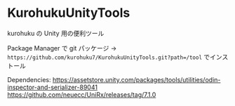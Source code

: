 # KurohukuUnityTools
kurohuku の Unity 用の便利ツール

Package Manager で git パッケージ -> `https://github.com/kurohuku7/KurohukuUnityTools.git?path=/tool` でインストール

Dependencies:
https://assetstore.unity.com/packages/tools/utilities/odin-inspector-and-serializer-89041
https://github.com/neuecc/UniRx/releases/tag/7.1.0
